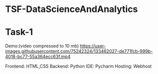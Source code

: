 # TSF-DataScienceAndAnalytics

# Task-1

Demo:(video compressed to 10 mb)
https://user-images.githubusercontent.com/75242324/133462027-de771fcb-999b-4018-bc77-55a364ecc63f.mp4

Frontend: HTML,CSS
Backend: Python
IDE: Pycharm
Hosting: Webhost
